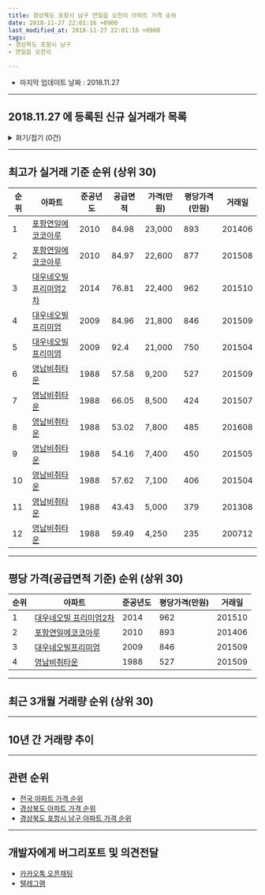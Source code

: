 ```yaml
---
title: 경상북도 포항시 남구 연일읍 오천리 아파트 가격 순위
date: 2018-11-27 22:01:16 +0900
last_modified_at: 2018-11-27 22:01:16 +0900
tags:
- 경상북도 포항시 남구
- 연일읍 오천리

---
```


* 마지막 업데이트 날짜 : 2018.11.27

---

## 2018.11.27 에 등록된 신규 실거래가 목록

<details>
<summary>펴기/접기 (0건)</summary>
<div markdown="1">

|아파트|준공년도|공급면적|가격(만원)|평당가격(만원)|거래일|
|---|---|---|---|---|---|
|없음||||||


</div>
</details>

---

## 최고가 실거래 기준 순위 (상위 30)


|순위|아파트|준공년도|공급면적|가격(만원)|평당가격(만원)|거래일|
|---|---|---|---|---|---|---|
|1|[포항연일에코코아루](https://search.naver.com/search.naver?query=%EA%B2%BD%EC%83%81%EB%B6%81%EB%8F%84+%ED%8F%AC%ED%95%AD%EC%8B%9C+%EB%82%A8%EA%B5%AC+%EC%97%B0%EC%9D%BC%EC%9D%8D+%EC%98%A4%EC%B2%9C%EB%A6%AC+%ED%8F%AC%ED%95%AD%EC%97%B0%EC%9D%BC%EC%97%90%EC%BD%94%EC%BD%94%EC%95%84%EB%A3%A8)|2010|84.98|23,000|893|201406|
|2|[포항연일에코코아루](https://search.naver.com/search.naver?query=%EA%B2%BD%EC%83%81%EB%B6%81%EB%8F%84+%ED%8F%AC%ED%95%AD%EC%8B%9C+%EB%82%A8%EA%B5%AC+%EC%97%B0%EC%9D%BC%EC%9D%8D+%EC%98%A4%EC%B2%9C%EB%A6%AC+%ED%8F%AC%ED%95%AD%EC%97%B0%EC%9D%BC%EC%97%90%EC%BD%94%EC%BD%94%EC%95%84%EB%A3%A8)|2010|84.97|22,600|877|201508|
|3|[대우네오빌 프리미엄2차](https://search.naver.com/search.naver?query=%EA%B2%BD%EC%83%81%EB%B6%81%EB%8F%84+%ED%8F%AC%ED%95%AD%EC%8B%9C+%EB%82%A8%EA%B5%AC+%EC%97%B0%EC%9D%BC%EC%9D%8D+%EC%98%A4%EC%B2%9C%EB%A6%AC+%EB%8C%80%EC%9A%B0%EB%84%A4%EC%98%A4%EB%B9%8C+%ED%94%84%EB%A6%AC%EB%AF%B8%EC%97%842%EC%B0%A8)|2014|76.81|22,400|962|201510|
|4|[대우네오빌프리미엄](https://search.naver.com/search.naver?query=%EA%B2%BD%EC%83%81%EB%B6%81%EB%8F%84+%ED%8F%AC%ED%95%AD%EC%8B%9C+%EB%82%A8%EA%B5%AC+%EC%97%B0%EC%9D%BC%EC%9D%8D+%EC%98%A4%EC%B2%9C%EB%A6%AC+%EB%8C%80%EC%9A%B0%EB%84%A4%EC%98%A4%EB%B9%8C%ED%94%84%EB%A6%AC%EB%AF%B8%EC%97%84)|2009|84.96|21,800|846|201509|
|5|[대우네오빌프리미엄](https://search.naver.com/search.naver?query=%EA%B2%BD%EC%83%81%EB%B6%81%EB%8F%84+%ED%8F%AC%ED%95%AD%EC%8B%9C+%EB%82%A8%EA%B5%AC+%EC%97%B0%EC%9D%BC%EC%9D%8D+%EC%98%A4%EC%B2%9C%EB%A6%AC+%EB%8C%80%EC%9A%B0%EB%84%A4%EC%98%A4%EB%B9%8C%ED%94%84%EB%A6%AC%EB%AF%B8%EC%97%84)|2009|92.4|21,000|750|201504|
|6|[영남비취타운](https://search.naver.com/search.naver?query=%EA%B2%BD%EC%83%81%EB%B6%81%EB%8F%84+%ED%8F%AC%ED%95%AD%EC%8B%9C+%EB%82%A8%EA%B5%AC+%EC%97%B0%EC%9D%BC%EC%9D%8D+%EC%98%A4%EC%B2%9C%EB%A6%AC+%EC%98%81%EB%82%A8%EB%B9%84%EC%B7%A8%ED%83%80%EC%9A%B4)|1988|57.58|9,200|527|201509|
|7|[영남비취타운](https://search.naver.com/search.naver?query=%EA%B2%BD%EC%83%81%EB%B6%81%EB%8F%84+%ED%8F%AC%ED%95%AD%EC%8B%9C+%EB%82%A8%EA%B5%AC+%EC%97%B0%EC%9D%BC%EC%9D%8D+%EC%98%A4%EC%B2%9C%EB%A6%AC+%EC%98%81%EB%82%A8%EB%B9%84%EC%B7%A8%ED%83%80%EC%9A%B4)|1988|66.05|8,500|424|201507|
|8|[영남비취타운](https://search.naver.com/search.naver?query=%EA%B2%BD%EC%83%81%EB%B6%81%EB%8F%84+%ED%8F%AC%ED%95%AD%EC%8B%9C+%EB%82%A8%EA%B5%AC+%EC%97%B0%EC%9D%BC%EC%9D%8D+%EC%98%A4%EC%B2%9C%EB%A6%AC+%EC%98%81%EB%82%A8%EB%B9%84%EC%B7%A8%ED%83%80%EC%9A%B4)|1988|53.02|7,800|485|201608|
|9|[영남비취타운](https://search.naver.com/search.naver?query=%EA%B2%BD%EC%83%81%EB%B6%81%EB%8F%84+%ED%8F%AC%ED%95%AD%EC%8B%9C+%EB%82%A8%EA%B5%AC+%EC%97%B0%EC%9D%BC%EC%9D%8D+%EC%98%A4%EC%B2%9C%EB%A6%AC+%EC%98%81%EB%82%A8%EB%B9%84%EC%B7%A8%ED%83%80%EC%9A%B4)|1988|54.16|7,400|450|201505|
|10|[영남비취타운](https://search.naver.com/search.naver?query=%EA%B2%BD%EC%83%81%EB%B6%81%EB%8F%84+%ED%8F%AC%ED%95%AD%EC%8B%9C+%EB%82%A8%EA%B5%AC+%EC%97%B0%EC%9D%BC%EC%9D%8D+%EC%98%A4%EC%B2%9C%EB%A6%AC+%EC%98%81%EB%82%A8%EB%B9%84%EC%B7%A8%ED%83%80%EC%9A%B4)|1988|57.62|7,100|406|201504|
|11|[영남비취타운](https://search.naver.com/search.naver?query=%EA%B2%BD%EC%83%81%EB%B6%81%EB%8F%84+%ED%8F%AC%ED%95%AD%EC%8B%9C+%EB%82%A8%EA%B5%AC+%EC%97%B0%EC%9D%BC%EC%9D%8D+%EC%98%A4%EC%B2%9C%EB%A6%AC+%EC%98%81%EB%82%A8%EB%B9%84%EC%B7%A8%ED%83%80%EC%9A%B4)|1988|43.43|5,000|379|201308|
|12|[영남비취타운](https://search.naver.com/search.naver?query=%EA%B2%BD%EC%83%81%EB%B6%81%EB%8F%84+%ED%8F%AC%ED%95%AD%EC%8B%9C+%EB%82%A8%EA%B5%AC+%EC%97%B0%EC%9D%BC%EC%9D%8D+%EC%98%A4%EC%B2%9C%EB%A6%AC+%EC%98%81%EB%82%A8%EB%B9%84%EC%B7%A8%ED%83%80%EC%9A%B4)|1988|59.49|4,250|235|200712|


---

## 평당 가격(공급면적 기준) 순위 (상위 30)


|순위|아파트|준공년도|평당가격(만원)|거래일|
|---|---|---|---|---|
|1|[대우네오빌 프리미엄2차](https://search.naver.com/search.naver?query=%EA%B2%BD%EC%83%81%EB%B6%81%EB%8F%84+%ED%8F%AC%ED%95%AD%EC%8B%9C+%EB%82%A8%EA%B5%AC+%EC%97%B0%EC%9D%BC%EC%9D%8D+%EC%98%A4%EC%B2%9C%EB%A6%AC+%EB%8C%80%EC%9A%B0%EB%84%A4%EC%98%A4%EB%B9%8C+%ED%94%84%EB%A6%AC%EB%AF%B8%EC%97%842%EC%B0%A8)|2014|962|201510|
|2|[포항연일에코코아루](https://search.naver.com/search.naver?query=%EA%B2%BD%EC%83%81%EB%B6%81%EB%8F%84+%ED%8F%AC%ED%95%AD%EC%8B%9C+%EB%82%A8%EA%B5%AC+%EC%97%B0%EC%9D%BC%EC%9D%8D+%EC%98%A4%EC%B2%9C%EB%A6%AC+%ED%8F%AC%ED%95%AD%EC%97%B0%EC%9D%BC%EC%97%90%EC%BD%94%EC%BD%94%EC%95%84%EB%A3%A8)|2010|893|201406|
|3|[대우네오빌프리미엄](https://search.naver.com/search.naver?query=%EA%B2%BD%EC%83%81%EB%B6%81%EB%8F%84+%ED%8F%AC%ED%95%AD%EC%8B%9C+%EB%82%A8%EA%B5%AC+%EC%97%B0%EC%9D%BC%EC%9D%8D+%EC%98%A4%EC%B2%9C%EB%A6%AC+%EB%8C%80%EC%9A%B0%EB%84%A4%EC%98%A4%EB%B9%8C%ED%94%84%EB%A6%AC%EB%AF%B8%EC%97%84)|2009|846|201509|
|4|[영남비취타운](https://search.naver.com/search.naver?query=%EA%B2%BD%EC%83%81%EB%B6%81%EB%8F%84+%ED%8F%AC%ED%95%AD%EC%8B%9C+%EB%82%A8%EA%B5%AC+%EC%97%B0%EC%9D%BC%EC%9D%8D+%EC%98%A4%EC%B2%9C%EB%A6%AC+%EC%98%81%EB%82%A8%EB%B9%84%EC%B7%A8%ED%83%80%EC%9A%B4)|1988|527|201509|


---

## 최근 3개월 거래량 순위 (상위 30)


<div style="width:100%;">
    <canvas id="deal_count_ranking" height="26"></canvas>
</div>


<script>
new Chart(document.getElementById("deal_count_ranking"), {
    type: 'horizontalBar',
    data: {
        labels: ['포항연일에코코아루', '대우네오빌프리미엄'],
        datasets: [{
            label: '실거래 수',
            data: [5, 2],
            borderColor: "rgba(255, 0, 128, 1)",
            backgroundColor: "rgba(255, 0, 128, 0.5)",
            fill: false,
        }]
    },
    options: {
        responsive: true,
        title: {
            display: true,
            text: '최근 3개월 거래량 순위'
        },
        tooltips: {
            mode: 'index',
            intersect: false,
            callbacks: {
                title: function(tooltipItems, data) {
                    return "실거래 수:";
                },
                label: function(tooltipItem, data) {
                    return data.labels[tooltipItem.index] + ": " + tooltipItem.xLabel;
                }
            }
        },
        hover: {
            mode: 'nearest',
            intersect: true
        },
        scales: {
            xAxes: [{
                display: true,
                scaleLabel: {
                    display: true,
                    labelString: '실거래 수'
                },
                ticks: {
                    suggestedMin: 0,
                }
            }],
            yAxes: [{
                display: true,
                ticks: {
                    autoSkip: false,
                    callback: function(value, index, values) {
                        if (value.length > 10)
                            return value.substr(0, 8) + "...";
                        else
                            return value;
                    }
                },
                scaleLabel: {
                    display: false,
                }
            }]
        }
    }
});

</script>


---

## 10년 간 거래량 추이


<div style="width:100%;">
    <canvas id="deal_progress" height="300"></canvas>
</div>

<script>
new Chart(document.getElementById("deal_progress"), {
    type: 'line',
    data: {
        labels: ['200811','200812','200901','200902','200903','200904','200905','200906','200907','200908','200909','200910','200911','200912','201001','201002','201003','201004','201005','201006','201007','201008','201009','201010','201011','201012','201101','201102','201103','201104','201105','201106','201107','201108','201109','201110','201111','201112','201201','201202','201203','201204','201205','201206','201207','201208','201209','201210','201211','201212','201301','201302','201303','201304','201305','201306','201307','201308','201309','201310','201311','201312','201401','201402','201403','201404','201405','201406','201407','201408','201409','201410','201411','201412','201501','201502','201503','201504','201505','201506','201507','201508','201509','201510','201511','201512','201601','201602','201603','201604','201605','201606','201607','201608','201609','201610','201611','201612','201701','201702','201703','201704','201705','201706','201707','201708','201709','201710','201711','201712','201801','201802','201803','201804','201805','201806','201807','201808','201809','201810','201811'],
        datasets: [{
            label: '실거래 수',
            pointRadius: 1,
            data: [0, 0, 1, 1, 2, 0, 1, 0, 2, 14, 2, 1, 3, 4, 0, 2, 5, 6, 4, 4, 12, 3, 4, 1, 5, 25, 22, 29, 90, 45, 29, 31, 44, 24, 37, 24, 30, 23, 27, 20, 16, 16, 13, 13, 11, 15, 9, 14, 18, 7, 7, 4, 4, 12, 6, 7, 3, 13, 3, 3, 10, 6, 8, 7, 6, 8, 4, 6, 8, 7, 7, 8, 8, 2, 15, 11, 11, 8, 12, 9, 8, 4, 7, 2, 2, 4, 0, 5, 1, 0, 1, 0, 3, 5, 5, 4, 0, 1, 1, 0, 5, 0, 2, 5, 2, 3, 2, 3, 1, 4, 4, 1, 1, 4, 6, 5, 4, 2, 3, 2, 2],
            borderColor: "rgba(255, 201, 14, 1)",
            backgroundColor: "rgba(255, 201, 14, 0.5)",
            fill: true,
        }]
    },
    options: {
        responsive: true,
        title: {
            display: true,
            text: '10년간 거래량 추이'
        },
        tooltips: {
            mode: 'index',
            intersect: false,
        },
        hover: {
            mode: 'nearest',
            intersect: true
        },
        scales: {
            xAxes: [{
                display: true,
                scaleLabel: {
                    display: true,
                    labelString: '년/월'
                }
            }],
            yAxes: [{
                display: true,
                ticks: {
                    suggestedMin: 0,
                },
                scaleLabel: {
                    display: true,
                    labelString: '실거래 수'
                }
            }]
        }
    }
});

</script>


---

## 관련 순위

- [전국 아파트 가격 순위](https://inasie.github.io/apt-ranking/전국)
- [경상북도 아파트 가격 순위](https://inasie.github.io/apt-ranking/경상북도)
- [경상북도 포항시 남구 아파트 가격 순위](https://inasie.github.io/apt-ranking/경상북도-포항시-남구)


---

## 개발자에게 버그리포트 및 의견전달

- [카카오톡 오픈채팅](https://open.kakao.com/o/gLJUAP4)
- [텔레그램](https://t.me/inasie)

